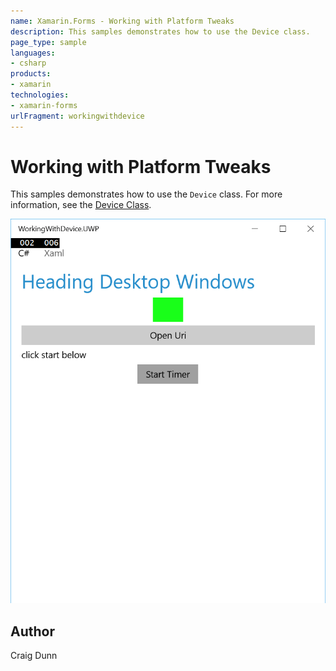 ```yaml
---
name: Xamarin.Forms - Working with Platform Tweaks
description: This samples demonstrates how to use the Device class.
page_type: sample
languages:
- csharp
products:
- xamarin
technologies:
- xamarin-forms
urlFragment: workingwithdevice
---
```

# Working with Platform Tweaks

This samples demonstrates how to use the `Device` class. For more information, see the [Device Class](http://developer.xamarin.com/guides/xamarin-forms/platform-features/device/).


![Working with Platform Tweaks application screenshot](Screenshots/uwp.png "Working with Platform Tweaks application screenshot")

## Author

Craig Dunn
